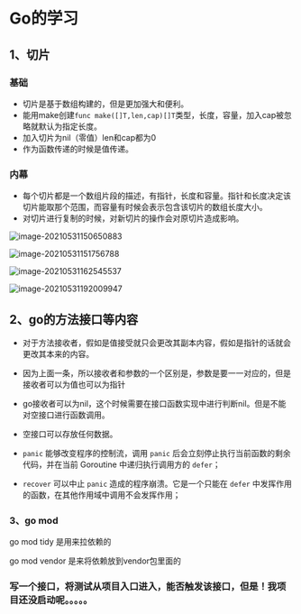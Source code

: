 # Go的学习

## 1、切片

### 基础

- 切片是基于数组构建的，但是更加强大和便利。
- 能用make创建`func make([]T,len,cap)[]T`类型，长度，容量，加入cap被忽略就默认为指定长度。
- 加入切片为nil（零值）len和cap都为0
- 作为函数传递的时候是值传递。

### 内幕

- 每个切片都是一个数组片段的描述，有指针，长度和容量。指针和长度决定该切片能取那个范围，而容量有时候会表示包含该切片的数组长度大小。
- 对切片进行复制的时候，对新切片的操作会对原切片造成影响。

![image-20210531150650883](C:\Users\kapizheng\AppData\Roaming\Typora\typora-user-images\image-20210531150650883.png)

![image-20210531151756788](C:\Users\kapizheng\AppData\Roaming\Typora\typora-user-images\image-20210531151756788.png)

![image-20210531162545537](C:\Users\kapizheng\AppData\Roaming\Typora\typora-user-images\image-20210531162545537.png)

![image-20210531192009947](C:\Users\kapizheng\AppData\Roaming\Typora\typora-user-images\image-20210531192009947.png)

## 2、go的方法接口等内容

- 对于方法接收者，假如是值接受就只会更改其副本内容，假如是指针的话就会更改其本来的内容。
- 因为上面一条，所以接收者和参数的一个区别是，参数是要一一对应的，但是接收者可以为值也可以为指针

- go接收者可以为nil，这个时候需要在接口函数实现中进行判断nil。但是不能对空接口进行函数调用。

- 空接口可以存放任何数据。



- `panic` 能够改变程序的控制流，调用 `panic` 后会立刻停止执行当前函数的剩余代码，并在当前 Goroutine 中递归执行调用方的 `defer`；
- `recover` 可以中止 `panic` 造成的程序崩溃。它是一个只能在 `defer` 中发挥作用的函数，在其他作用域中调用不会发挥作用；

### 3、go mod

go mod tidy 是用来拉依赖的

go mod vendor 是来将依赖放到vendor包里面的





### 写一个接口，将测试从项目入口进入，能否触发该接口，但是！我项目还没启动呢。。。。。
